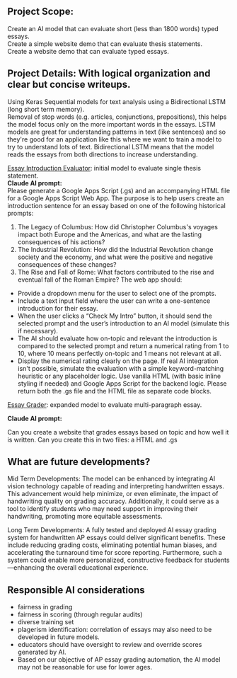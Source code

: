 ## Project Scope: 

Create an AI model that can evaluate short (less than 1800 words) typed essays.  
Create a simple website demo that can evaluate thesis statements.  
Create a website demo that can evaluate typed essays. 

## Project Details: With logical organization and clear but concise writeups.

Using Keras Sequential models for text analysis using a Bidirectional LSTM (long short term memory).  
Removal of stop words (e.g. articles, conjunctions, prepositions), this helps the model focus only on the more important words in the essays. LSTM models are great for understanding patterns in text (like sentences) and so they're good for an application like this where we want to train a model to try to understand lots of text. Bidirectional LSTM means that the model reads the essays from both directions to increase understanding.



[Essay Introduction Evaluator](https://script.google.com/macros/s/AKfycbxRluQljBoN2PC1dW4iDnAkObKuLUhs7R7orDWjLOWQ7Kjl9WJb4yvy1V0dmwD0XWM/exec): initial model to evaluate single thesis statement.  
**Claude AI prompt:**   
Please generate a Google Apps Script (.gs) and an accompanying HTML file for a Google Apps Script Web App. The purpose is to help users create an introduction sentence for an essay based on one of the following historical prompts:
1. The Legacy of Columbus: How did Christopher Columbus's voyages impact both Europe and the Americas, and what are the lasting consequences of his actions?
2. The Industrial Revolution: How did the Industrial Revolution change society and the economy, and what were the positive and negative consequences of these changes?
3. The Rise and Fall of Rome: What factors contributed to the rise and eventual fall of the Roman Empire?
The web app should:
* Provide a dropdown menu for the user to select one of the prompts.
* Include a text input field where the user can write a one-sentence introduction for their essay.
* When the user clicks a “Check My Intro” button, it should send the selected prompt and the user’s introduction to an AI model (simulate this if necessary).
* The AI should evaluate how on-topic and relevant the introduction is compared to the selected prompt and return a numerical rating from 1 to 10, where 10 means perfectly on-topic and 1 means not relevant at all.
* Display the numerical rating clearly on the page.
If real AI integration isn't possible, simulate the evaluation with a simple keyword-matching heuristic or any placeholder logic. Use vanilla HTML (with basic inline styling if needed) and Google Apps Script for the backend logic.
Please return both the .gs file and the HTML file as separate code blocks.

[Essay Grader](https://script.google.com/macros/s/AKfycbzGV3livLefoWqqA5_ESHbr2LCdNVGhEmmOcsFRCfuj_8Xir6s-3nOGmptz_W9oUvQX/exec): expanded model to evaluate multi-paragraph essay.   

**Claude AI prompt:** 

Can you create a website that grades essays based on topic and how well it is written.  Can you create this in two files: a HTML and .gs


## What are future developments?

Mid Term Developments: The model can be enhanced by integrating AI vision technology capable of reading and interpreting handwritten essays. This advancement would help minimize, or even eliminate, the impact of handwriting quality on grading accuracy. Additionally, it could serve as a tool to identify students who may need support in improving their handwriting, promoting more equitable assessments.

Long Term Developments: A fully tested and deployed AI essay grading system for handwritten AP essays could deliver significant benefits. These include reducing grading costs, eliminating potential human biases, and accelerating the turnaround time for score reporting. Furthermore, such a system could enable more personalized, constructive feedback for students—enhancing the overall educational experience.

## Responsible AI considerations

- fairness in grading
- fairness in scoring (through regular audits)
- diverse training set
- plagerism identification: correlation of essays may also need to be developed in future models.
- educators should have oversight to review and override scores generated by AI.
- Based on our objective of AP essay grading automation, the AI model may not be reasonable for use for lower ages. 
